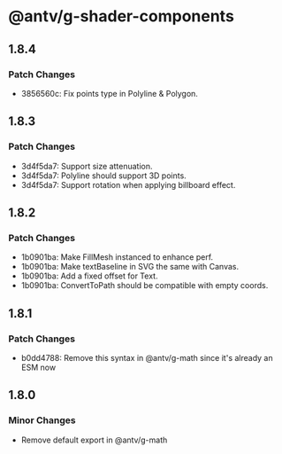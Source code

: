 # @antv/g-shader-components

## 1.8.4

### Patch Changes

-   3856560c: Fix points type in Polyline & Polygon.

## 1.8.3

### Patch Changes

-   3d4f5da7: Support size attenuation.
-   3d4f5da7: Polyline should support 3D points.
-   3d4f5da7: Support rotation when applying billboard effect.

## 1.8.2

### Patch Changes

-   1b0901ba: Make FillMesh instanced to enhance perf.
-   1b0901ba: Make textBaseline in SVG the same with Canvas.
-   1b0901ba: Add a fixed offset for Text.
-   1b0901ba: ConvertToPath should be compatible with empty coords.

## 1.8.1

### Patch Changes

-   b0dd4788: Remove this syntax in @antv/g-math since it's already an ESM now

## 1.8.0

### Minor Changes

-   Remove default export in @antv/g-math

